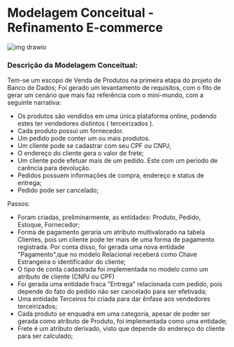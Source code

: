 #  Modelagem Conceitual - Refinamento E-commerce 
![img drawio](https://user-images.githubusercontent.com/91800929/190312323-9e635919-eb7b-4491-98c5-36284f9ebdbe.png)


### Descrição da Modelagem Conceitual:

Tem-se um escopo de Venda de Produtos na primeira etapa do projeto de Banco de Dados;
Foi gerado um levantamento de requisitos, com o fito de gerar um cenário que mais faz referência com o mini-mundo, com a seguinte narrativa:

* Os produtos são vendidos em uma única plataforma online, podendo estes ter vendedores distintos ( terceirizados ).
*  Cada produto possui um fornecedor.
*  Um pedido pode conter um ou mais produtos.
*  Um cliente pode se cadastrar com seu CPF ou CNPJ;
*  O endereço do cliente gera o valor de frete;
*  Um cliente pode efetuar mais de um pedido. Este com um período de carência para devolução.
*  Pedidos possuem informações de compra, endereço e status de entrega;
*  Pedido pode ser cancelado;

Passos:
- Foram criadas, preliminarmente, as entidades: Produto, Pedido, Estoque, Fornecedor;
- Forma de pagamento geraria um atributo multivalorado na tabela Clientes, pois um cliente pode ter mais de uma forma de pagamento registrada.
  Por conta disso, foi gerada uma nova entidade "Pagamento",que no modelo Relacional receberá como Chave Estrangeira o identificador do cliente;
- O tipo de conta cadastrada foi implementada no modelo como um atributo de cliente (CNPJ ou CPF)
- Foi gerada uma entidade fraca "Entrega" relacionada com pedido, pois depende do fato do pedido não ser cancelado para ser efetivada;
- Uma entidade Terceiros foi criada para dar ênfase aos vendedores terceirizados;
- Cada produto se enquadra em uma categoria, apesar de poder ser gerada como atributo de Produto, foi implementada como uma entidade;
- Frete é um atributo derivado, visto que depende do endereço do cliente para ser calculado;
